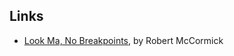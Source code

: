 ## Links

- [Look Ma, No Breakpoints](https://robmc.dev/blog/look_mum_no_breakpoints/), by Robert McCormick